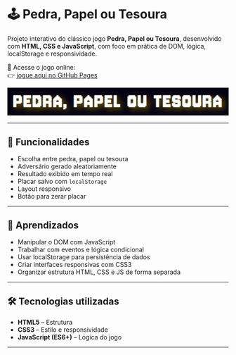# 🕹️ Pedra, Papel ou Tesoura

Projeto interativo do clássico jogo **Pedra, Papel ou Tesoura**, desenvolvido com **HTML, CSS e JavaScript**, com foco em prática de DOM, lógica, localStorage e responsividade.

🔗 Acesse o jogo online:  
👉 [jogue aqui no GitHub Pages](https://johne-lima.github.io/Pedra-papel-ou-tesoura/)

![preview](img/logo-jogo.png) <!-- substitua com o nome correto da imagem -->

---

## 📌 Funcionalidades

- Escolha entre pedra, papel ou tesoura
- Adversário gerado aleatoriamente
- Resultado exibido em tempo real
- Placar salvo com `localStorage`
- Layout responsivo
- Botão para zerar placar

---

## 🧠 Aprendizados

- Manipular o DOM com JavaScript
- Trabalhar com eventos e lógica condicional
- Usar localStorage para persistência de dados
- Criar interfaces responsivas com CSS3
- Organizar estrutura HTML, CSS e JS de forma separada

---

## 🛠️ Tecnologias utilizadas

- **HTML5** – Estrutura
- **CSS3** – Estilo e responsividade
- **JavaScript (ES6+)** – Lógica do jogo

---
